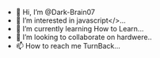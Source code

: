 - 👋 Hi, I’m @Dark-Brain07
- 👀 I’m interested in javascript</>...
- 🌱 I’m currently learning How to Learn...
- 💞️ I’m looking to collaborate on hardwere..
- 📫 How to reach me TurnBack...

<!---
Dark-Brain07/Dark-Brain07 is a ✨ special ✨ repository because its `README.md` (this file) appears on your GitHub profile.
You can click the Preview link to take a look at your changes.
--->
